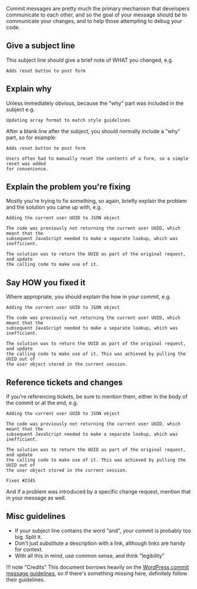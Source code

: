 Commit messages are pretty much the primary mechanism that developers communicate to each other, and so the goal of your message should be to communicate your changes, and to help those attempting to debug your code.

## Give a subject line

This subject line should give a brief note of WHAT you changed, e.g.

```
Adds reset button to post form 
```

## Explain why

Unless immediately obvious, because the "why" part was included in the subject e.g. 
```
Updating array format to match style guidelines
``` 

After a blank line after the subject, you should normally include a "why" part, so for example:

```
Adds reset button to post form 

Users often had to manually reset the contents of a form, so a simple reset was added
for convenience. 
```

## Explain the problem you're fixing

Mostly you're trying to fix something, so again, briefly explain the problem and the solution you came up with, e.g. 

```
Adding the current user UUID to JSON object

The code was previously not returning the current user UUID, which meant that the 
subsequent JavaScript needed to make a separate lookup, which was inefficient. 

The solution was to return the UUID as part of the original request, and update 
the calling code to make use of it.
```

## Say HOW you fixed it

Where appropriate, you should explain the how in your commit, e.g.

```
Adding the current user UUID to JSON object

The code was previously not returning the current user UUID, which meant that the 
subsequent JavaScript needed to make a separate lookup, which was inefficient. 

The solution was to return the UUID as part of the original request, and update 
the calling code to make use of it. This was achieved by pulling the UUID out of 
the user object stored in the current session.
```

## Reference tickets and changes

If you're referencing tickets, be sure to mention them, either in the body of the commit or at the end, e.g.

```
Adding the current user UUID to JSON object

The code was previously not returning the current user UUID, which meant that the 
subsequent JavaScript needed to make a separate lookup, which was inefficient. 

The solution was to return the UUID as part of the original request, and update 
the calling code to make use of it. This was achieved by pulling the UUID out of 
the user object stored in the current session.

Fixes #2345
```

And if a problem was introduced by a specific change request, mention that in your message as well.

## Misc guidelines 

* If your subject line contains the word "and", your commit is probably too big. Split it.
* Don't just substitute a description with a link, although links are handy for context.
* With all this in mind, use common sense, and think "legibility"

!!! note "Credits"
    This document borrows heavily on the [WordPress commit message guidelines](https://make.wordpress.org/core/handbook/best-practices/commit-messages/), so if there's something missing here, definitely follow their guidelines.
